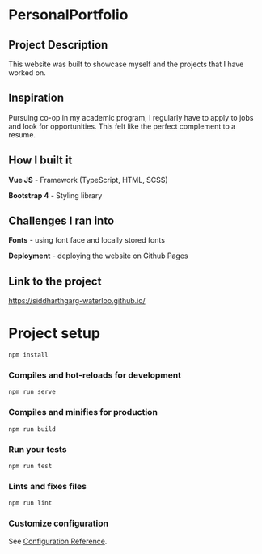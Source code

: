 # PersonalPortfolio

## Project Description

This website was built to showcase myself and the projects that I have worked on.

## Inspiration 

Pursuing co-op in my academic program, I regularly have to apply to jobs and look for opportunities. This felt like the perfect complement to a resume.

## How I built it

**Vue JS** - Framework (TypeScript, HTML, SCSS)

**Bootstrap 4** - Styling library 


## Challenges I ran into

**Fonts** - using font face and locally stored fonts

**Deployment** - deploying the website on Github Pages

## Link to the project
https://siddharthgarg-waterloo.github.io/


# Project setup
```
npm install
```

### Compiles and hot-reloads for development
```
npm run serve
```

### Compiles and minifies for production
```
npm run build
```

### Run your tests
```
npm run test
```

### Lints and fixes files
```
npm run lint
```

### Customize configuration
See [Configuration Reference](https://cli.vuejs.org/config/).

